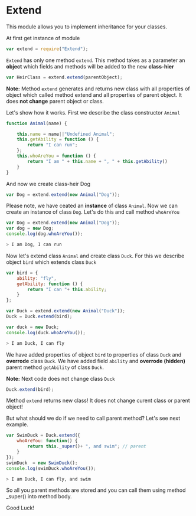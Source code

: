 # Extend
This module allows you to implement inheritance for your classes.

At first get instance of module
```javascript
var extend = require("Extend");
```
`Extend` has only one method `extend`. This method takes as a parameter an **object** which fields and methods will be added to the new **class-hier**
```javascript
var HeirClass = extend.extend(parentObject);
```
**Note:** Method `extend` generates and returns new class with all properties of object which called method extend and all properties of parent object. It does **not change** parent object or class.

Let's show how it works.
First we describe the class constructor `Animal`
```javascript
function Animal(name) {

    this.name = name||"Undefined Animal";
    this.getAbility = function () {
        return "I can run";
    };
    this.whoAreYou = function () {
        return "I am " + this.name + ", " + this.getAbility()
    }
}
```
And now we create class-heir Dog
```javascript
var Dog = extend.extend(new Animal("Dog"));
```
Please note, we have ceated an **instance** of class `Animal`. Now we can create an instance of class `Dog`. Let's do this and call method `whoAreYou`
```javascript
var Dog = extend.extend(new Animal("Dog"));
var dog = new Dog;
console.log(dog.whoAreYou());
```

```bash
> I am Dog, I can run
```
Now let's extend class `Animal` and create class `Duck`. For this we describe object `bird` which extends class `Duck`
```javascript
var bird = {
    ability: "fly",
    getAbility: function () {
        return "I can "+ this.ability;
    }
};

var Duck = extend.extend(new Animal("Duck"));
Duck = Duck.extend(bird);

var duck = new Duck;
console.log(duck.whoAreYou());
```
```bash
> I am Duck, I can fly
```
We have added properties of object `bird` to properties of class `Duck` and **overrode** class `Duck`.
We have added field `ability` and **overrode (hidden)** parent method `getAbility` of class `Duck`.

**Note:** Next code does not change class `Duck` 
```javascript
Duck.extend(bird);
```
Method `extend` returns new class! It does not change curent class or parent object!

But what should we do if we need to call parent method? Let's see next example.

```javascript
var SwimDuck = Duck.extend({
    whoAreYou: function() {
        return this._super()+ ", and swim"; // parent
    }
});
swimDuck  = new SwimDuck();
console.log(swimDuck.whoAreYou());
```
```bash
> I am Duck, I can fly, and swim
```
So all you parent methods are stored and you can call them using method _super() into method body.

Good Luck!
